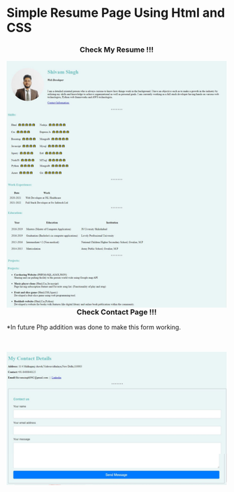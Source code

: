 # Simple Resume Page Using Html and CSS
<h3 align="center">Check My Resume !!!</h3>

<img align="right" src="https://github.com/shivam8962/Resume/blob/main/images/1.JPG">
<img align="right" src="https://github.com/shivam8962/Resume/blob/main/images/2.JPG">
<img align="right" src="https://github.com/shivam8962/Resume/blob/main/images/3.JPG">
<br>
<br>
<h3 align="center">Check Contact Page !!!</h3>

<p>*In future Php addition was done to make this form working.</p><br><br>
<img align="right" src="https://github.com/shivam8962/Resume/blob/main/images/4.JPG">
<img align="right" src="https://github.com/shivam8962/Resume/blob/main/images/5.JPG">


